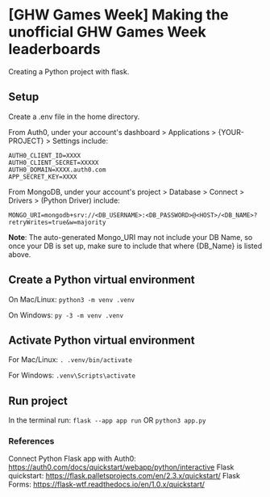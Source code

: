 # [GHW Games Week] Making the unofficial GHW Games Week leaderboards

Creating a Python project with flask.

## Setup

Create a .env file in the home directory.

From Auth0, under your account's dashboard > Applications > {YOUR-PROJECT} > Settings include:

```
AUTH0_CLIENT_ID=XXXX
AUTH0_CLIENT_SECRET=XXXXX
AUTH0_DOMAIN=XXXX.auth0.com
APP_SECRET_KEY=XXXX
```

From MongoDB, under your account's project > Database > Connect > Drivers > (Python Driver) include:

```
MONGO_URI=mongodb+srv://<DB_USERNAME>:<DB_PASSWORD>@<HOST>/<DB_NAME>?retryWrites=true&w=majority
```

**Note**: The auto-generated Mongo_URI may not include your DB Name, so once your DB is set up, make sure to include that where {DB_Name} is listed above.

## Create a Python virtual environment

On Mac/Linux:
`python3 -m venv .venv`

On Windows:
`py -3 -m venv .venv`

## Activate Python virtual environment

For Mac/Linux:
`. .venv/bin/activate`

For Windows:
`.venv\Scripts\activate`

## Run project

In the terminal run:
`flask --app app run`
OR
`python3 app.py`

### References

Connect Python Flask app with Auth0: https://auth0.com/docs/quickstart/webapp/python/interactive
Flask quickstart: https://flask.palletsprojects.com/en/2.3.x/quickstart/
Flask Forms: https://flask-wtf.readthedocs.io/en/1.0.x/quickstart/
